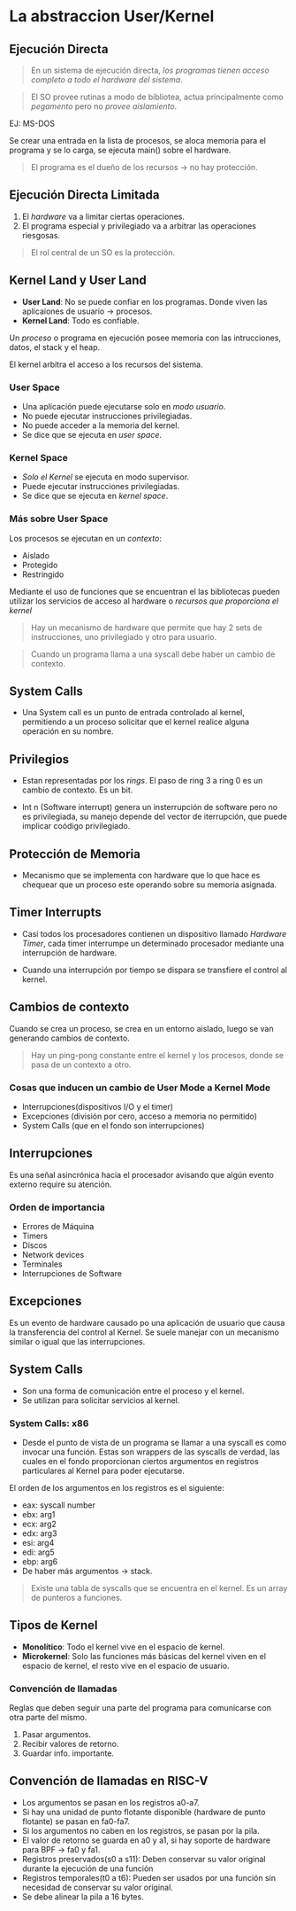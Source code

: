 # La abstraccion User/Kernel

## Ejecución Directa

> En un sistema de ejecución directa, _los programas tienen acceso completo a todo el hardware del sistema_.

> El SO provee rutinas a modo de bibliotea, actua principalmente como _pegamento_ pero no _provee aislamiento_.

EJ: MS-DOS

Se crear una entrada en la lista de procesos, se aloca memoria para el programa y se lo carga, se ejecuta main() sobre el hardware.

> El programa es el dueño de los recursos $\rightarrow$ no hay protección.

## Ejecución Directa Limitada

1. El _hardware_ va a limitar ciertas operaciones.
2. El programa especial y privilegiado va a arbitrar las operaciones riesgosas.

> El rol central de un SO es la protección.

## Kernel Land y User Land

- **User Land**: No se puede confiar en los programas. Donde viven las aplicaiones de usuario $\rightarrow$ procesos.
- **Kernel Land**: Todo es confiable.

Un _proceso_ o programa en ejecución posee memoria con las intrucciones, datos, el stack y el heap.

El kernel arbitra el acceso a los recursos del sistema.

### User Space

- Una aplicación puede ejecutarse solo en _modo usuario_.
- No puede ejecutar instrucciones privilegiadas.
- No puede acceder a la memoria del kernel.
- Se dice que se ejecuta en _user space_.

### Kernel Space

- _Solo el Kernel_ se ejecuta en modo supervisor.
- Puede ejecutar instrucciones privilegiadas.
- Se dice que se ejecuta en _kernel space_.

### Más sobre User Space

Los procesos se ejecutan en un _contexto_:

- Aislado
- Protegido
- Restringido

Mediante el uso de funciones que se encuentran el las bibliotecas pueden utilizar los servicios de acceso al hardware o _recursos que proporciona el kernel_

> Hay un mecanismo de hardware que permite que hay 2 sets de instrucciones, uno privilegiado y otro para usuario.

> Cuando un programa llama a una syscall debe haber un cambio de contexto.

## System Calls

- Una System call es un punto de entrada controlado al kernel, permitiendo a un proceso solicitar que el kernel realice alguna operación en su nombre.

## Privilegios

- Estan representadas por los _rings_. El paso de ring 3 a ring 0 es un cambio de contexto. Es un bit.

- Int n (Software interrupt) genera un insterrupción de software pero no es privilegiada, su manejo depende del vector de iterrupción, que puede implicar coódigo privilegiado.

## Protección de Memoria

- Mecanismo que se implementa con hardware que lo que hace es chequear que un proceso este operando sobre su memoria asignada.

## Timer Interrupts

- Casi todos los procesadores contienen un dispositivo llamado _Hardware Timer_, cada timer interrumpe un determinado procesador mediante una interrupción de hardware.

- Cuando una interrupción por tiempo se dispara se transfiere el control al kernel.

## Cambios de contexto

Cuando se crea un proceso, se crea en un entorno aislado, luego se van generando cambios de contexto.

> Hay un ping-pong constante entre el kernel y los procesos, donde se pasa de un contexto a otro.

### Cosas que inducen un cambio de User Mode a Kernel Mode

- Interrupciones(dispositivos I/O y el timer)
- Excepciones (división por cero, acceso a memoria no permitido)
- System Calls (que en el fondo son interrupciones)

## Interrupciones

Es una señal asincrónica hacia el procesador avisando que algún evento externo require su atención.

### Orden de importancia

- Errores de Máquina
- Timers
- Discos
- Network devices
- Terminales
- Interrupciones de Software

## Excepciones

Es un evento de hardware causado po una aplicación de usuario que causa la transferencia del control al Kernel. Se suele manejar con un mecanismo similar o igual que las interrupciones.

## System Calls

- Son una forma de comunicación entre el proceso y el kernel.
- Se utilizan para solicitar servicios al kernel.

### System Calls: x86

- Desde el punto de vista de un programa se llamar a una syscall es como invocar una función. Estas son wrappers de las syscalls de verdad, las cuales en el fondo proporcionan ciertos argumentos en registros particulares al Kernel para poder ejecutarse.

El orden de los argumentos en los registros es el siguiente:

- eax: syscall number
- ebx: arg1
- ecx: arg2
- edx: arg3
- esi: arg4
- edi: arg5
- ebp: arg6
- De haber más argumentos $\rightarrow$ stack.

> Existe una tabla de syscalls que se encuentra en el kernel. Es un array de punteros a funciones.

## Tipos de Kernel

- **Monolítico**: Todo el kernel vive en el espacio de kernel.
- **Microkernel**: Solo las funciones más básicas del kernel viven en el espacio de kernel, el resto vive en el espacio de usuario.

### Convención de llamadas

Reglas que deben seguir una parte del programa para comunicarse con otra parte del mismo.

1. Pasar argumentos.
2. Recibir valores de retorno.
3. Guardar info. importante.

## Convención de llamadas en RISC-V

- Los argumentos se pasan en los registros a0-a7.
- Si hay una unidad de punto flotante disponible (hardware de punto flotante) se pasan en fa0-fa7.
- Si los argumentos no caben en los registros, se pasan por la pila.
- El valor de retorno se guarda en a0 y a1, si hay soporte de hardware para BPF $\rightarrow$ fa0 y fa1.
- Registros preservados(s0 a s11): Deben conservar su valor original durante la ejecución de una función
- Registros temporales(t0 a t6): Pueden ser usados por una función sin necesidad de conservar su valor original.
- Se debe alinear la pila a 16 bytes.
